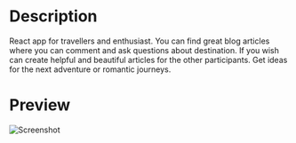 
# Description
React app for travellers and  enthusiast.
You can find great blog articles where you can comment and ask questions about destination.
If you wish can create helpful and beautiful articles for the other participants.
Get ideas for the next adventure or romantic journeys.

# Preview

![Screenshot](img/preview.png)